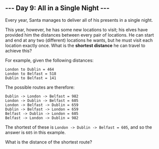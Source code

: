 ## --- Day 9: All in a Single Night ---
Every year, Santa manages to deliver all of his presents in a single night.
 
This year, however, he has some new locations to visit; his elves have provided him the distances between every pair of locations. He can start and end at any two (different) locations he wants, but he must visit each location exactly once. What is the **shortest distance** he can travel to achieve this?
 
For example, given the following distances:
 
```
London to Dublin = 464
London to Belfast = 518
Dublin to Belfast = 141
```
 
The possible routes are therefore:
 
```
Dublin -> London -> Belfast = 982
London -> Dublin -> Belfast = 605
London -> Belfast -> Dublin = 659
Dublin -> Belfast -> London = 659
Belfast -> Dublin -> London = 605
Belfast -> London -> Dublin = 982
```
 
The shortest of these is `London -> Dublin -> Belfast = 605`, and so the answer is `605` in this example.
 
What is the distance of the shortest route?
 